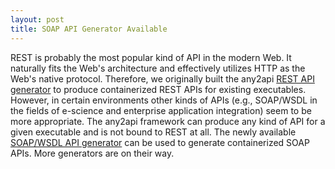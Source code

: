 ```yaml
---
layout: post
title: SOAP API Generator Available
---
```


REST is probably the most popular kind of API in the modern Web. It naturally fits the Web's architecture and effectively utilizes HTTP as the Web's native protocol. Therefore, we originally built the any2api [REST API generator](https://github.com/any2api/any2api-generator-rest) to produce containerized REST APIs for existing executables. However, in certain environments other kinds of APIs (e.g., SOAP/WSDL in the fields of e-science and enterprise application integration) seem to be more appropriate. The any2api framework can produce any kind of API for a given executable and is not bound to REST at all. The newly available [SOAP/WSDL API generator](https://github.com/any2api/any2api-generator-soap) can be used to generate containerized SOAP APIs. More generators are on their way.
